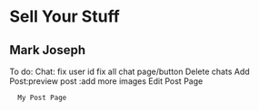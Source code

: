 # Sell Your Stuff

## Mark Joseph

To do:
      Chat: fix user id
            fix all chat page/button
            Delete chats
      Add Post:preview post
              :add more images
      Edit Post Page

      My Post Page
